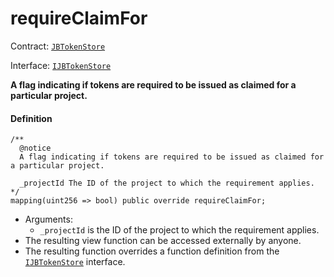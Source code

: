# requireClaimFor

Contract: [`JBTokenStore`](/dev/api/contracts/jbtokenstore/README.md)​‌

Interface: [`IJBTokenStore`](/dev/api/interfaces/ijbtokenstore.md)

**A flag indicating if tokens are required to be issued as claimed for a particular project.**

#### Definition

```
/**
  @notice
  A flag indicating if tokens are required to be issued as claimed for a particular project.

  _projectId The ID of the project to which the requirement applies.
*/
mapping(uint256 => bool) public override requireClaimFor;
```

- Arguments:
  - `_projectId` is the ID of the project to which the requirement applies.
- The resulting view function can be accessed externally by anyone.
- The resulting function overrides a function definition from the [`IJBTokenStore`](/dev/api/interfaces/ijbtokenstore.md) interface.
